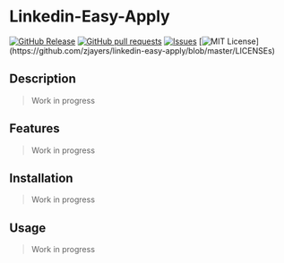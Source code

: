 # Linkedin-Easy-Apply
[![GitHub Release](https://img.shields.io/github/release/zjayers/linkedin-easy-apply.svg?style=flat)]()
[![GitHub pull requests](https://img.shields.io/github/issues-pr/zjayers/linkedin-easy-apply.svg?style=flat)]()
[![Issues](https://img.shields.io/github/issues-raw/zjayers/linkedin-easy-apply.svg?maxAge=25000)](https://github.com/zjayers/linkedin-easy-apply/issues)
[![MIT License](https://img.shields.io/apm/l/atomic-ui.svg?)](https://github.com/zjayers/linkedin-easy-apply/blob/master/LICENSEs)

## Description

> Work in progress

## Features

> Work in progress

## Installation

> Work in progress

## Usage

> Work in progress